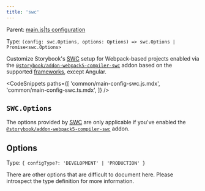 ```yaml
---
title: 'swc'
---
```


Parent: [main.js|ts configuration](./main-config.md)

Type: `(config: swc.Options, options: Options) => swc.Options | Promise<swc.Options>`

Customize Storybook's [SWC](https://swc.rs/) setup for Webpack-based projects enabled via the [`@storybook/addon-webpack5-compiler-swc`](https://storybook.js.org/addons/@storybook/addon-webpack5-compiler-swc) addon based on the supported [frameworks](../configure/frameworks.md), except Angular.

<!-- prettier-ignore-start -->

<CodeSnippets
  paths={[
    'common/main-config-swc.js.mdx',
    'common/main-config-swc.ts.mdx',
  ]}
/>

<!-- prettier-ignore-end -->

## `SWC.Options`

The options provided by [SWC](https://swc.rs/) are only applicable if you've enabled the [`@storybook/addon-webpack5-compiler-swc`](https://storybook.js.org/addons/@storybook/addon-webpack5-compiler-swc) addon.

## Options

Type: `{ configType?: 'DEVELOPMENT' | 'PRODUCTION' }`

There are other options that are difficult to document here. Please introspect the type definition for more information.
